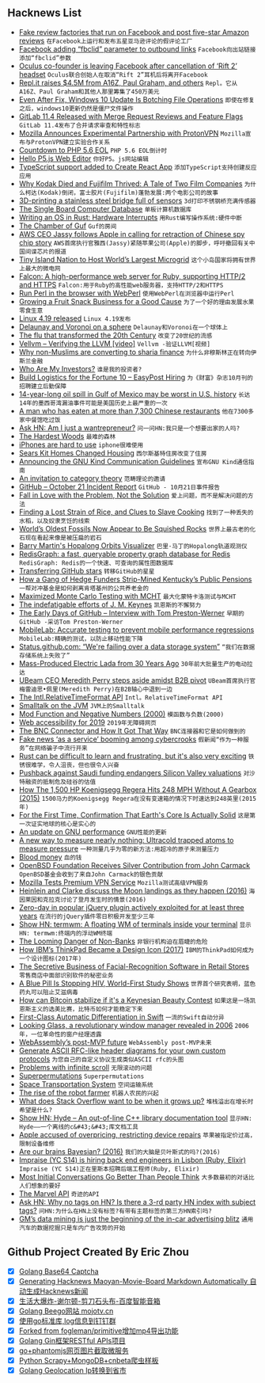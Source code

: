## Hacknews List


- [Fake review factories that run on Facebook and post five-star Amazon reviews](https://www.theguardian.com/money/2018/oct/20/facebook-fake-amazon-review-factories-uncovered-which-investigation)  `在Facebook上运行和发布五星亚马逊评论的假评论工厂`
- [Facebook adding “fbclid” parameter to outbound links](http://thisinterestsme.com/facebook-fbclid-parameter/)  `Facebook向出站链接添加“fbclid”参数`
- [Oculus co-founder is leaving Facebook after cancellation of ‘Rift 2’ headset](https://techcrunch.com/2018/10/22/oculus-co-founder-is-leaving-facebook-after-cancellation-of-rift-2-headset/)  `Oculus联合创始人在取消“Rift 2”耳机后将离开Facebook`
- [Repl.it raises $4.5M from A16Z, Paul Graham, and others](https://repl.it/site/blog/a16z)  `Repl。它从A16Z、Paul Graham和其他人那里筹集了450万美元`
- [Even After Fix, Windows 10 Update Is Botching File Operations](https://www.gizmodo.com.au/2018/10/even-after-microsofts-fix-windows-10s-1809-update-is-still-botching-file-operations/)  `即使在修复之后，windows10更新仍然是僵尸文件操作`
- [GitLab 11.4 Released with Merge Request Reviews and Feature Flags](https://about.gitlab.com/2018/10/22/gitlab-11-4-released/)  `GitLab 11.4发布了合并请求审查和特性标志`
- [Mozilla Announces Experimental Partnership with ProtonVPN](https://blog.mozilla.org/futurereleases/2018/10/22/testing-new-ways-to-keep-you-safe-online/)  `Mozilla宣布与ProtonVPN建立实验合作关系`
- [Countdown to PHP 5.6 EOL](https://countdownto.xyz/c/E29A99EFB88F-PHP-56-EOL-jnk59q27)  `PHP 5.6 EOL倒计时`
- [Hello P5.js Web Editor](https://medium.com/processing-foundation/hello-p5-js-web-editor-b90b902b74cf)  `你好P5。js网站编辑`
- [TypeScript support added to Create React App](https://github.com/facebook/create-react-app/pull/4837)  `添加TypeScript支持创建反应应用`
- [Why Kodak Died and Fujifilm Thrived: A Tale of Two Film Companies](http://petapixel.com/2018/10/19/why-kodak-died-and-fujifilm-thrived-a-tale-of-two-film-companies/)  `为什么柯达(Kodak)倒闭，富士胶片(Fujifilm)蓬勃发展:两个电影公司的故事`
- [3D-printing a stainless steel bridge full of sensors](https://mx3d.com/smart-bridge/)  `3d打印不锈钢桥充满传感器`
- [The Single Board Computer Database](https://www.board-db.org)  `单板计算机数据库`
- [Writing an OS in Rust: Hardware Interrupts](https://os.phil-opp.com/hardware-interrupts/)  `用Rust编写操作系统:硬件中断`
- [The Chamber of Guf](https://slatestarcodex.com/2018/10/15/the-chamber-of-guf/)  `Guf的房间`
- [AWS CEO Jassy follows Apple in calling for retraction of Chinese spy chip story](https://www.cnbc.com/2018/10/22/aws-ceo-jassy-follows-apple-calls-for-spy-chip-story-retraction.html)  `AWS首席执行官雅西(Jassy)紧随苹果公司(Apple)的脚步，呼吁撤回有关中国间谍芯片的报道`
- [Tiny Island Nation to Host World’s Largest Microgrid](https://www.scientificamerican.com/article/tiny-island-nation-to-host-worlds-largest-microgrid/)  `这个小岛国家将拥有世界上最大的微电网`
- [Falcon: A high-performance web server for Ruby, supporting HTTP/2 and HTTPS](https://github.com/socketry/falcon)  `Falcon:用于Ruby的高性能web服务器，支持HTTP/2和HTTPS`
- [Run Perl in the browser with WebPerl](https://webperl.zero-g.net/)  `使用WebPerl在浏览器中运行Perl`
- [Growing a Fruit Snack Business for a Good Cause](https://www.starterstory.com/stories/peaceful-fruits)  `为了一个好的理由发展水果零食生意`
- [Linux 4.19 released](https://lkml.org/lkml/2018/10/22/184)  `Linux 4.19发布`
- [Delaunay and Voronoi on a sphere](https://www.redblobgames.com/x/1842-delaunay-voronoi-sphere/)  `Delaunay和Voronoi在一个球体上`
- [The flu that transformed the 20th Century](http://www.bbc.com/future/story/20181016-the-flu-that-transformed-the-20th-century)  `改变了20世纪的流感`
- [Vellvm – Verifying the LLVM [video]](https://www.youtube.com/watch?v=q6gSC3OxB_8)  `Vellvm -验证LLVM[视频]`
- [Why non-Muslims are converting to sharia finance](https://www.economist.com/britain/2018/10/20/why-non-muslims-are-converting-to-sharia-finance)  `为什么非穆斯林正在转向伊斯兰金融`
- [Who Are My Investors?](https://avc.com/2018/10/who-are-my-investors/)  `谁是我的投资者?`
- [Build Logistics for the Fortune 10 – EasyPost Hiring](https://www.easypost.com/jobs)  `为《财富》杂志10月刊的招聘建立后勤保障`
- [14-year-long oil spill in Gulf of Mexico may be worst in U.S. history](https://www.washingtonpost.com/national/health-science/a-14-year-long-oil-spill-in-the-gulf-of-mexico-verges-on-becoming-one-of-the-worst-in-us-history/2018/10/20/f9a66fd0-9045-11e8-bcd5-9d911c784c38_story.html)  `长达14年的墨西哥湾漏油事件可能是美国历史上最严重的一次`
- [A man who has eaten at more than 7,300 Chinese restaurants](https://www.scmp.com/magazines/post-magazine/long-reads/article/2169154/man-who-has-eaten-more-7300-chinese-restaurants)  `他在7300多家中餐馆吃过饭`
- [Ask HN: Am I just a wantrepreneur?](item?id=18267468)  `问一问HN:我只是一个想要出家的人吗?`
- [The Hardest Woods](https://www.wood-database.com/wood-articles/top-ten-hardest-woods/)  `最难的森林`
- [iPhones are hard to use](https://blog.fawny.org/2018/10/22/hardtouse/)  `iphone很难使用`
- [Sears Kit Homes Changed Housing](https://www.curbed.com/2018/10/16/17984616/sears-catalog-home-kit-mail-order-prefab-housing)  `西尔斯基特住房改变了住房`
- [Announcing the GNU Kind Communication Guidelines](http://lists.gnu.org/archive/html/info-gnu/2018-10/msg00001.html)  `宣布GNU Kind通信指南`
- [An invitation to category theory](http://chalkdustmagazine.com/features/an-invitation-to-category-theory/)  `范畴理论的邀请`
- [GitHub – October 21 Incident Report](https://blog.github.com/2018-10-21-october21-incident-report/)  `GitHub - 10月21日事件报告`
- [Fall in Love with the Problem, Not the Solution](https://www.starterstory.com/blog/building-apps-for-shopify-fall-in-love-with-the-problem-not-the-solution)  `爱上问题，而不是解决问题的方法`
- [Finding a Lost Strain of Rice, and Clues to Slave Cooking](https://www.nytimes.com/2018/02/13/dining/hill-rice-slave-history.html)  `找到了一种丢失的水稻，以及奴隶烹饪的线索`
- [World’s Oldest Fossils Now Appear to Be Squished Rocks](https://www.quantamagazine.org/worlds-oldest-fossils-now-appear-to-be-squished-rocks-20181022/)  `世界上最古老的化石现在看起来像是被压扁的岩石`
- [Barry Martin&#39;s Hopalong Orbits Visualizer](https://iacopoapps.appspot.com/hopalongwebgl/)  `巴里·马丁的Hopalong轨道观测仪`
- [RedisGraph: a fast, queryable property graph database for Redis](https://oss.redislabs.com/redisgraph/)  `RedisGraph: Redis的一个快速、可查询的属性图数据库`
- [Transferring GitHub stars](https://francisco.io/blog/transferring-github-stars/)  `转移GitHub的星星`
- [How a Gang of Hedge Funders Strip-Mined Kentucky’s Public Pensions](https://static.theintercept.com/amp/kentucky-pensions-crisis-hedge-funds.html)  `一帮对冲基金是如何剥离肯塔基州的公共养老金的`
- [Maximized Monte Carlo Testing with MCHT](https://ntguardian.wordpress.com/2018/10/22/maximized-monte-carlo-testing-mcht/)  `最大化蒙特卡洛测试与MCHT`
- [The indefatigable efforts of J. M. Keynes](https://www.the-tls.co.uk/articles/public/jm-keynes-footnotes-to-plato/)  `凯恩斯的不懈努力`
- [The Early Days of GitHub – Interview with Tom Preston-Werner](https://www.heavybit.com/library/podcasts/enterpriseready/ep-2-the-early-days-of-github-with-tom-preston-werner/)  `早期的GitHub -采访Tom Preston-Werner`
- [MobileLab: Accurate testing to prevent mobile performance regressions](https://code.fb.com/android/mobilelab/)  `MobileLab:精确的测试，以防止移动性能下降`
- [Status.github.com: “We&#39;re failing over a data storage system”](item?id=18271180)  `“我们在数据存储系统上失败了”`
- [Mass-Produced Electric Lada from 30 Years Ago](http://englishrussia.com/2018/09/04/soviet-tesla-electric-lada-from-30-years-ago-that-was-mass-produced/)  `30年前大批量生产的电动拉达`
- [UBeam CEO Meredith Perry steps aside amidst B2B pivot](https://techcrunch.com/2018/09/20/ubeam/)  `UBeam首席执行官梅雷迪思•佩里(Meredith Perry)在B2B轴心中退到一边`
- [The Intl.RelativeTimeFormat API](https://developers.google.com/web/updates/2018/10/intl-relativetimeformat)  `Intl。RelativeTimeFormat API`
- [Smalltalk on the JVM](http://www.redline.st/)  `JVM上的Smalltalk`
- [Mod Function and Negative Numbers (2000)](http://mathforum.org/library/drmath/view/52343.html)  `模函数与负数(2000)`
- [Web accessibility for 2019](https://blog.sourcerer.io/building-web-accessibility-in-2019-b4bf16ef5754)  `2019年无障碍网页`
- [The BNC Connector and How It Got That Way](https://hackaday.com/2018/10/19/the-bnc-connector-and-how-it-got-that-way/)  `BNC连接器和它是如何做到的`
- [Fake news ‘as a service’ booming among cybercrooks](https://www.theregister.co.uk/2017/11/17/fake_news_as_a_service/)  `假新闻“作为一种服务”在网络骗子中流行开来`
- [Rust can be difficult to learn and frustrating, but it&#39;s also very exciting](https://www.influxdata.com/blog/rust-can-be-difficult-to-learn-and-frustrating-but-its-also-the-most-exciting-thing-in-software-development-in-a-long-time/)  `铁锈很难学，令人沮丧，但也很令人兴奋`
- [Pushback against Saudi funding endangers Silicon Valley valuations](https://www.epsilontheory.com/funding-secured/)  `对沙特融资的抵制危及硅谷的估值`
- [How The 1,500 HP Koenigsegg Regera Hits 248 MPH Without A Gearbox (2015)](https://jalopnik.com/how-the-1-500-hp-koenigsegg-regera-hits-248-mph-without-1689181377)  `1500马力的Koenigsegg Regera在没有变速箱的情况下时速达到248英里(2015年)`
- [For the First Time, Confirmation That Earth&#39;s Core Is Actually Solid](https://www.sciencealert.com/seismic-j-phase-shear-wave-detection-reveals-elastic-solid-inner-core)  `这是第一次证实地球的核心是实心的`
- [An update on GNU performance](https://community.arm.com/tools/b/blog/posts/update-on-gnu-performance)  `GNU性能的更新`
- [A new way to measure nearly nothing: Ultracold trapped atoms to measure pressure](https://phys.org/news/2018-10-ultracold-atoms-pressure.html)  `一种测量几乎为零的新方法:用超冷的原子来测量压力`
- [Blood money](https://techcrunch.com/2018/10/21/blood-money/)  `血的钱`
- [OpenBSD Foundation Receives Silver Contribution from John Carmack](https://undeadly.org/cgi?action=article;sid=20181022130631)  `OpenBSD基金会收到了来自John Carmack的银色贡献`
- [Mozilla Tests Premium VPN Service](https://www.ghacks.net/2018/10/21/mozilla-tests-premium-vpn-service/)  `Mozilla测试高级VPN服务`
- [Heinlein and Clarke discuss the Moon landings as they happen (2016)](https://arstechnica.com/science/2016/12/heinlein-and-clarke-discuss-the-moon-landings-as-they-happen/)  `海因莱因和克拉克讨论了登月发生时的情景(2016)`
- [Zero-day in popular jQuery plugin actively exploited for at least three years](https://www.zdnet.com/article/zero-day-in-popular-jquery-plugin-actively-exploited-for-at-least-three-years/)  `在流行的jQuery插件零日积极开发至少三年`
- [Show HN: termwm: A floating WM of terminals inside your terminal](https://gitlab.com/jD91mZM2/termwm)  `显示HN: termwm:终端内的浮动WM终端`
- [The Looming Danger of Non-Banks](https://www.axios.com/prudential-non-banks-future-financial-crises-f21319bf-7104-4109-9f11-a8d369110e0c.html)  `非银行机构迫在眉睫的危险`
- [How IBM’s ThinkPad Became a Design Icon (2017)](https://www.fastcompany.com/90145427/how-ibms-thinkpad-became-a-design-icon)  `IBM的ThinkPad如何成为一个设计图标(2017年)`
- [The Secretive Business of Facial-Recognition Software in Retail Stores](http://nymag.com/intelligencer/2018/10/retailers-are-using-facial-recognition-technology-too.html)  `零售商店中面部识别软件的秘密业务`
- [A Blue Pill Is Stopping HIV, World-First Study Shows](https://www.bloomberg.com/news/articles/2018-10-17/a-blue-pill-is-stopping-hiv-world-first-study-shows)  `世界首个研究表明，蓝色药丸可以阻止艾滋病毒`
- [How can Bitcoin stabilize if it&#39;s a Keynesian Beauty Contest](https://www.tonysheng.com/keynesian-beauty-contest-bitcoin)  `如果这是一场凯恩斯主义的选美比赛，比特币如何才能稳定下来`
- [First-Class Automatic Differentiation in Swift](https://gist.github.com/rxwei/30ba75ce092ab3b0dce4bde1fc2c9f1d)  `一流的Swift自动分异`
- [Looking Glass, a revolutionary window manager revealed in 2006](item?id=18267288)  `2006年，一位革命性的窗户经理透露`
- [WebAssembly’s post-MVP future](https://hacks.mozilla.org/2018/10/webassemblys-post-mvp-future/)  `WebAssembly post-MVP未来`
- [Generate ASCII RFC-like header diagrams for your own custom protocols](http://www.luismg.com/protocol/)  `为您自己的自定义协议生成类似ASCII rfc的头图`
- [Problems with infinite scroll](https://logrocket.com/blog/infinite-scroll/)  `无限滚动的问题`
- [Superpermutations](http://www.gregegan.net/SCIENCE/Superpermutations/Superpermutations.html)  `Superpermutations`
- [Space Transportation System](https://en.wikipedia.org/wiki/Space_Transportation_System)  `空间运输系统`
- [The rise of the robot farmer](https://www.theguardian.com/environment/2018/oct/20/space-robots-lasers-rise-robot-farmer)  `机器人农民的兴起`
- [What does Stack Overflow want to be when it grows up?](https://blog.codinghorror.com/what-does-stack-overflow-want-to-be-when-it-grows-up/)  `堆栈溢出在增长时希望是什么?`
- [Show HN: Hyde – An out-of-line C&#43;&#43; library documentation tool](https://github.com/adobe/hyde)  `显示HN: Hyde——一个离线的c&#43;&#43;库文档工具`
- [Apple accused of overpricing, restricting device repairs](https://www.cbc.ca/news/thenational/complete-control-apple-accused-of-overpricing-restricting-device-repairs-1.4859099)  `苹果被指定价过高，限制设备维修`
- [Are our brains Bayesian? (2016)](https://rss.onlinelibrary.wiley.com/doi/full/10.1111/j.1740-9713.2016.00935.x)  `我们的大脑是贝叶斯式的吗?(2016)`
- [Impraise (YC S14) is hiring back end engineers in Lisbon (Ruby, Elixir)](http://jobs.impraise.com/o/backend-developer-ruby-based-in-lisbon-portugal)  `Impraise (YC S14)正在里斯本招聘后端工程师(Ruby, Elixir)`
- [Most Initial Conversations Go Better Than People Think](https://blogs.scientificamerican.com/anthropology-in-practice/most-initial-conversations-go-better-than-people-think/)  `大多数最初的对话比人们想象的要好`
- [The Marvel API](https://developer.marvel.com/)  `奇迹的API`
- [Ask HN: Why no tags on HN? Is there a 3-rd party HN index with subject tags?](item?id=18278533)  `问HN:为什么在HN上没有标签?有带有主题标签的第三方HN索引吗?`
- [GM’s data mining is just the beginning of the in-car advertising blitz](https://www.theverge.com/2018/10/17/17990052/gm-radio-listen-tracking-habits-advertising-future)  `通用汽车的数据挖掘只是车内广告攻势的开始`

## Github Project Created By Eric Zhou

- [x] [Golang Base64 Captcha](https://github.com/mojocn/base64Captcha)
- [x] [Generating Hacknews Maoyan-Movie-Board Markdown Automatically 自动生成Hacknews新闻](https://github.com/dejavuzhou/md-genie)
- [x] [生活大爆炸-谢尔顿-剪刀石头布-百度智能音箱](https://github.com/mojocn/dueros-bang-game)
- [x] [Golang Beego网站 mojotv.cn](https://github.com/mojocn/www.mojotv.cn)
- [x] [使用go标准库,log信息到钉钉群](https://github.com/mojocn/dooger)
- [x] [Forked from fogleman/primitive增加mp4导出功能](https://github.com/mojocn/primitive)
- [x] [Golang Gin框架RESTful APIs项目](https://github.com/JJJJJJJerk/ezier-golang-web-api-framework)
- [x] [go+phantomjs网页图片截取微服务](https://github.com/mojocn/screen_shot)
- [x] [Python Scrapy+MongoDB+cnbeta爬虫样板](https://github.com/mojocn/scrapy_mongodb_boilerplate_cnbeta)
- [x] [Golang Geolocation Ip转换到省市](https://github.com/mojocn/ip2location)